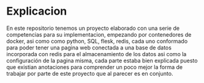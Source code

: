 # Explicacion
En este repositorio tenemos un proyecto elaborado con una serie de competencias para su implementacion, empezando por contenedores de docker, asi como como python, SQL, flesk, redis, cada uno conformado para poder tener una pagina web conectada a una base de datos incorporada con redis para el almacenamiento de los datos asi como la configuración de la pagina misma, cada parte estaba bien explicada puesto que existian anotaciones para comprender un poco mejor la forma de trabajar por parte de este proyecto que al parecer es en conjunto.